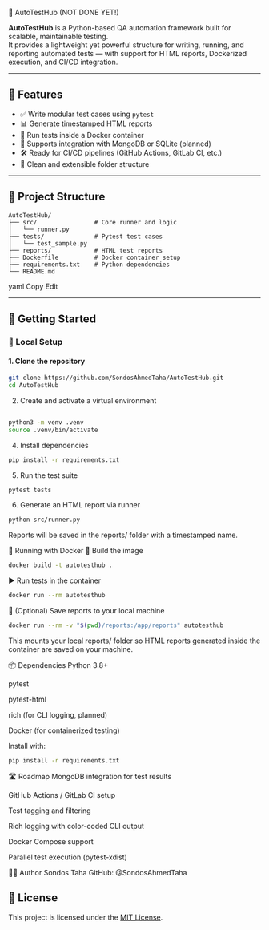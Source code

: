 🚀 AutoTestHub (NOT DONE YET!)

**AutoTestHub** is a Python-based QA automation framework built for scalable, maintainable testing.  
It provides a lightweight yet powerful structure for writing, running, and reporting automated tests — with support for HTML reports, Dockerized execution, and CI/CD integration.

---

## 📌 Features

- ✅ Write modular test cases using `pytest`
- 📊 Generate timestamped HTML reports
- 🐳 Run tests inside a Docker container
- 🧪 Supports integration with MongoDB or SQLite (planned)
- 🛠️ Ready for CI/CD pipelines (GitHub Actions, GitLab CI, etc.)
- 📂 Clean and extensible folder structure

---

## 🧱 Project Structure

```text
AutoTestHub/
├── src/                # Core runner and logic
│   └── runner.py
├── tests/              # Pytest test cases
│   └── test_sample.py
├── reports/            # HTML test reports
├── Dockerfile          # Docker container setup
├── requirements.txt    # Python dependencies
└── README.md
```

yaml
Copy
Edit

---

## 🚀 Getting Started

### 🔧 Local Setup

#### 1. Clone the repository

```bash
git clone https://github.com/SondosAhmedTaha/AutoTestHub.git
cd AutoTestHub
```
2. Create and activate a virtual environment
```bash

python3 -m venv .venv
source .venv/bin/activate
```
4. Install dependencies
```bash
pip install -r requirements.txt
```
5. Run the test suite
```bash
pytest tests
```
6. Generate an HTML report via runner
```bash
python src/runner.py
```
Reports will be saved in the reports/ folder with a timestamped name.

🐳 Running with Docker
🔨 Build the image
```bash
docker build -t autotesthub .
```
▶️ Run tests in the container
```bash
docker run --rm autotesthub
```
💾 (Optional) Save reports to your local machine
```bash
docker run --rm -v "$(pwd)/reports:/app/reports" autotesthub
```
This mounts your local reports/ folder so HTML reports generated inside the container are saved on your machine.

📦 Dependencies
Python 3.8+

pytest

pytest-html

rich (for CLI logging, planned)

Docker (for containerized testing)

Install with:

```bash
pip install -r requirements.txt
```
🛣️ Roadmap
 MongoDB integration for test results

 GitHub Actions / GitLab CI setup

 Test tagging and filtering

 Rich logging with color-coded CLI output

 Docker Compose support

 Parallel test execution (pytest-xdist)

👩‍💻 Author
Sondos Taha
GitHub: @SondosAhmedTaha

## 📄 License

This project is licensed under the [MIT License](LICENSE).
